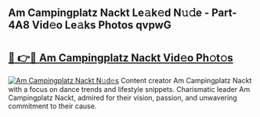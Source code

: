## Am Campingplatz Nackt Le𝚊k𝚎d N𝚞𝚍e - Part-4A8 Vid𝚎o Le𝚊ks Photos qvpwG

# <h2><a href="http://fb63lo.evod.top/?m=Am+Campingplatz+Nackt">🔗 👉🔴 Am Campingplatz Nackt Vid𝚎o Ph𝚘t𝚘s</a></h2>

[![Am Campingplatz Nackt N𝚞d𝚎s](https://i.imgur.com/8V9OHl7.gif)](http://fb63lo.evod.top/?m=Am+Campingplatz+Nackt)
Content creator Am Campingplatz Nackt with a focus on dance trends and lifestyle snippets. Charismatic leader Am Campingplatz Nackt, admired for their vision, passion, and unwavering commitment to their cause. 
